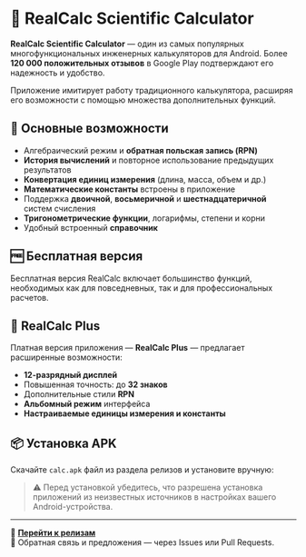 # 📱 RealCalc Scientific Calculator

**RealCalc Scientific Calculator** — один из самых популярных многофункциональных инженерных калькуляторов для Android. Более **120 000 положительных отзывов** в Google Play подтверждают его надежность и удобство.

Приложение имитирует работу традиционного калькулятора, расширяя его возможности с помощью множества дополнительных функций.

## 🔧 Основные возможности

- Алгебраический режим и **обратная польская запись (RPN)**
- **История вычислений** и повторное использование предыдущих результатов
- **Конвертация единиц измерения** (длина, масса, объем и др.)
- **Математические константы** встроены в приложение
- Поддержка **двоичной**, **восьмеричной** и **шестнадцатеричной** систем счисления
- **Тригонометрические функции**, логарифмы, степени и корни
- Удобный встроенный **справочник**

## 🆓 Бесплатная версия

Бесплатная версия RealCalc включает большинство функций, необходимых как для повседневных, так и для профессиональных расчетов.

## 🚀 RealCalc Plus

Платная версия приложения — **RealCalc Plus** — предлагает расширенные возможности:

- **12-разрядный дисплей**
- Повышенная точность: до **32 знаков**
- Дополнительные стили **RPN**
- **Альбомный режим** интерфейса
- **Настраиваемые единицы измерения и константы**

## 📦 Установка APK

Скачайте `calc.apk` файл из раздела релизов и установите вручную:

> ⚠️ Перед установкой убедитесь, что разрешена установка приложений из неизвестных источников в настройках вашего Android-устройства.

---

🔗 **[Перейти к релизам](./releases)**  
📧 Обратная связь и предложения — через Issues или Pull Requests.
